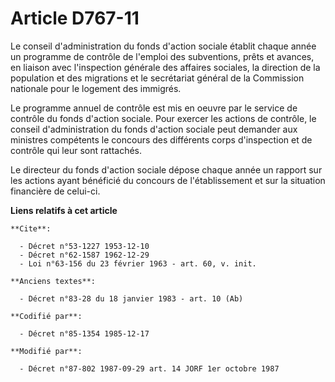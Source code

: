 # Article D767-11

Le conseil d'administration du fonds d'action sociale établit chaque année   un programme de contrôle de l'emploi des
subventions, prêts et avances, en liaison avec l'inspection générale des affaires sociales, la direction de la population et
des migrations et le secrétariat général de la Commission nationale pour le logement des immigrés. 

Le programme annuel de contrôle est mis en oeuvre par le service de contrôle du fonds d'action sociale. Pour exercer les
actions de contrôle, le conseil d'administration du fonds d'action sociale peut demander aux ministres compétents le concours
des différents corps d'inspection et de contrôle qui leur sont rattachés. 

Le directeur du fonds d'action sociale dépose chaque année un rapport sur les actions ayant bénéficié du concours de
l'établissement et sur la situation financière de celui-ci.

**Liens relatifs à cet article**

	**Cite**:

	  - Décret n°53-1227 1953-12-10
	  - Décret n°62-1587 1962-12-29
	  - Loi n°63-156 du 23 février 1963 - art. 60, v. init.

	**Anciens textes**:

	  - Décret n°83-28 du 18 janvier 1983 - art. 10 (Ab)

	**Codifié par**:

	  - Décret n°85-1354 1985-12-17

	**Modifié par**:

	  - Décret n°87-802 1987-09-29 art. 14 JORF 1er octobre 1987

